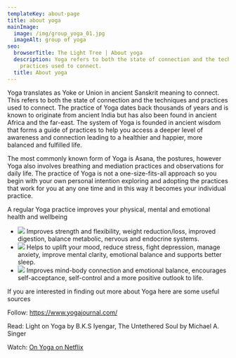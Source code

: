 ```yaml
---
templateKey: about-page
title: about yoga
mainImage:
  image: /img/group_yoga_01.jpg
  imageAlt: group of yoga
seo:
  browserTitle: The Light Tree | About yoga
  description: Yoga refers to both the state of connection and the techniques and
    practices used to connect.
  title: About yoga
---
```

Yoga translates as Yoke or Union in ancient Sanskrit meaning to connect. This refers to both the state of connection and the techniques and practices used to connect. The practice of Yoga dates back thousands of years and is known to originate from ancient India but has also been found in ancient Africa and the far-east. The system of Yoga is founded in ancient wisdom that forms a guide of practices to help you access a deeper level of awareness and connection leading to a healthier and happier, more balanced and fulfilled life. 

The most commonly known form of Yoga is Asana, the postures, however Yoga also involves breathing and mediation practices and observations for daily life. The practice of Yoga is not a one-size-fits-all approach so you begin with your own personal intention exploring and adopting the practices that work for you at any one time and in this way it becomes your individual practice.

A regular Yoga practice improves your physical, mental and emotional health and wellbeing

* ![](/img/abdomen-active-activity-396133.jpg)
  Improves strength and flexibility, weight reduction/loss, improved digestion, balance metabolic, nervous and endocrine systems.
* ![](/img/AdobeStock_95680960.jpg)
  Helps to uplift your mood, reduce stress, fight depression, manage anxiety, improve mental clarity, emotional balance and supports better sleep.
* ![](/img/alone-balance-beautiful-1574647.jpg)
  Improves mind-body connection and emotional balance, encourages self-acceptance, self-control and a more positive outlook to life.

If you are interested in finding out more about Yoga here are some useful sources

Follow:  [https://www.yogajournal.com/ 
](https://www.yogajournal.com/)

Read:  Light on Yoga by B.K.S Iyengar, The Untethered Soul by Michael A. Singer

Watch:  [On Yoga on Netflix](https://www.netflix.com/title/80187188)

